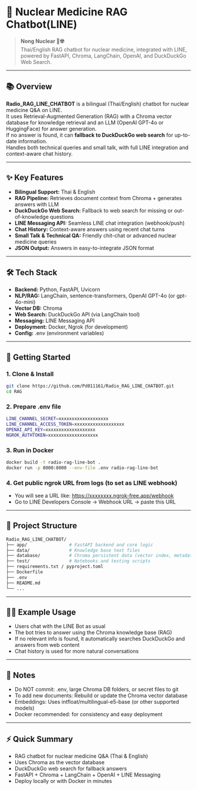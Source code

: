 # 🚀 Nuclear Medicine RAG Chatbot(LINE)

> **Nong Nuclear 🤖☢️**  
> Thai/English RAG chatbot for nuclear medicine, integrated with LINE, powered by FastAPI, Chroma, LangChain, OpenAI, and DuckDuckGo Web Search.

---

## 📚 Overview

**Radio_RAG_LINE_CHATBOT** is a bilingual (Thai/English) chatbot for nuclear medicine Q&A on LINE.  
It uses Retrieval-Augmented Generation (RAG) with a Chroma vector database for knowledge retrieval and an LLM (OpenAI GPT-4o or HuggingFace) for answer generation.  
If no answer is found, it can **fallback to DuckDuckGo web search** for up-to-date information.  
Handles both technical queries and small talk, with full LINE integration and context-aware chat history.

---

## ✨ Key Features

- **Bilingual Support:** Thai & English
- **RAG Pipeline:** Retrieves document context from Chroma + generates answers with LLM
- **DuckDuckGo Web Search:** Fallback to web search for missing or out-of-knowledge questions
- **LINE Messaging API:** Seamless LINE chat integration (webhook/push)
- **Chat History:** Context-aware answers using recent chat turns
- **Small Talk & Technical QA:** Friendly chit-chat or advanced nuclear medicine queries
- **JSON Output:** Answers in easy-to-integrate JSON format

---

## 🛠️ Tech Stack

- **Backend:** Python, FastAPI, Uvicorn
- **NLP/RAG:** LangChain, sentence-transformers, OpenAI GPT-4o (or gpt-4o-mini)
- **Vector DB:** Chroma
- **Web Search:** DuckDuckGo API (via LangChain tool)
- **Messaging:** LINE Messaging API
- **Deployment:** Docker, Ngrok (for development)
- **Config:** .env (environment variables)

---

## 🚦 Getting Started

### 1. Clone & Install

```bash
git clone https://github.com/Pd011161/Radio_RAG_LINE_CHATBOT.git
cd RAG
```

### 2. Prepare .env file

```bash
LINE_CHANNEL_SECRET=xxxxxxxxxxxxxxxxxxx
LINE_CHANNEL_ACCESS_TOKEN=xxxxxxxxxxxxxxxxxxx
OPENAI_API_KEY=xxxxxxxxxxxxxxxxxxx
NGROK_AUTHTOKEN=xxxxxxxxxxxxxxxxxxx
```

### 3. Run in Docker

```bash
docker build -t radio-rag-line-bot .
docker run -p 8000:8000 --env-file .env radio-rag-line-bot
```

### 4. Get public ngrok URL from logs (to set as LINE webhook)

- You will see a URL like: https://xxxxxxxx.ngrok-free.app/webhook
- Go to LINE Developers Console → Webhook URL → paste this URL

---

## 🧩 Project Structure

```bash
Radio_RAG_LINE_CHATBOT/
├── app/                # FastAPI backend and core logic
├── data/               # Knowledge base text files
├── database/           # Chroma persistent data (vector index, metadata, etc.)
├── test/               # Notebooks and testing scripts
├── requirements.txt / pyproject.toml
├── Dockerfile
├── .env
├── README.md
└── ...
```

---

## 🧑‍💻 Example Usage

- Users chat with the LINE Bot as usual
- The bot tries to answer using the Chroma knowledge base (RAG)
- If no relevant info is found, it automatically searches DuckDuckGo and answers from web content
- Chat history is used for more natural conversations

---

## 📝 Notes

- Do NOT commit: .env, large Chroma DB folders, or secret files to git
- To add new documents: Rebuild or update the Chroma vector database
- Embeddings: Uses intfloat/multilingual-e5-base (or other supported models)
- Docker recommended: for consistency and easy deployment

---

## ⚡ Quick Summary

- RAG chatbot for nuclear medicine Q&A (Thai & English)
- Uses Chroma as the vector database
- DuckDuckGo web search for fallback answers
- FastAPI + Chroma + LangChain + OpenAI + LINE Messaging
- Deploy locally or with Docker in minutes



